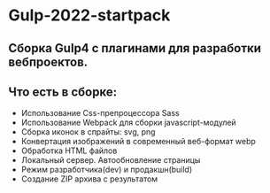 # Gulp-2022-startpack #
## Сборка Gulp4 с плагинами для разработки вебпроектов. ##

## Что есть в сборке: ##
- Использование Css-препроцессора Sass
- Использование Webpack для сборки javascript-модулей
- Сборка иконок в спрайты: svg, png
- Конвертация изображений в современный веб-формат webp
- Обработка HTML файлов
- Локальный сервер. Автообновление страницы
- Режим разработчика(dev) и продакшн(build)
- Создание ZIP архива с результатом
